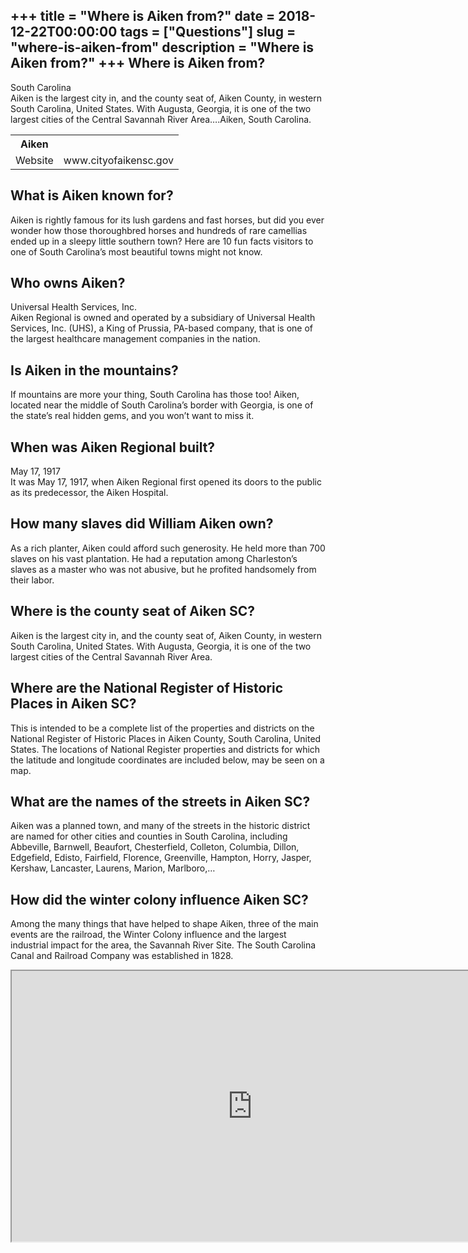 +++
title = "Where is Aiken from?"
date = 2018-12-22T00:00:00
tags = ["Questions"]
slug = "where-is-aiken-from"
description = "Where is Aiken from?"
+++
Where is Aiken from?
--------------------

South Carolina  
Aiken is the largest city in, and the county seat of, Aiken County, in western South Carolina, United States. With Augusta, Georgia, it is one of the two largest cities of the Central Savannah River Area….Aiken, South Carolina.

<table><tr><th>Aiken</th></tr><tr><td>Website</td><td>www.cityofaikensc.gov</td></tr></table>

What is Aiken known for?
------------------------

Aiken is rightly famous for its lush gardens and fast horses, but did you ever wonder how those thoroughbred horses and hundreds of rare camellias ended up in a sleepy little southern town? Here are 10 fun facts visitors to one of South Carolina’s most beautiful towns might not know.

Who owns Aiken?
---------------

Universal Health Services, Inc.  
Aiken Regional is owned and operated by a subsidiary of Universal Health Services, Inc. (UHS), a King of Prussia, PA-based company, that is one of the largest healthcare management companies in the nation.

Is Aiken in the mountains?
--------------------------

If mountains are more your thing, South Carolina has those too! Aiken, located near the middle of South Carolina’s border with Georgia, is one of the state’s real hidden gems, and you won’t want to miss it.

When was Aiken Regional built?
------------------------------

May 17, 1917  
It was May 17, 1917, when Aiken Regional first opened its doors to the public as its predecessor, the Aiken Hospital.

How many slaves did William Aiken own?
--------------------------------------

As a rich planter, Aiken could afford such generosity. He held more than 700 slaves on his vast plantation. He had a reputation among Charleston’s slaves as a master who was not abusive, but he profited handsomely from their labor.

Where is the county seat of Aiken SC?
-------------------------------------

Aiken is the largest city in, and the county seat of, Aiken County, in western South Carolina, United States. With Augusta, Georgia, it is one of the two largest cities of the Central Savannah River Area.

Where are the National Register of Historic Places in Aiken SC?
---------------------------------------------------------------

This is intended to be a complete list of the properties and districts on the National Register of Historic Places in Aiken County, South Carolina, United States. The locations of National Register properties and districts for which the latitude and longitude coordinates are included below, may be seen on a map.

What are the names of the streets in Aiken SC?
----------------------------------------------

Aiken was a planned town, and many of the streets in the historic district are named for other cities and counties in South Carolina, including Abbeville, Barnwell, Beaufort, Chesterfield, Colleton, Columbia, Dillon, Edgefield, Edisto, Fairfield, Florence, Greenville, Hampton, Horry, Jasper, Kershaw, Lancaster, Laurens, Marion, Marlboro,…

How did the winter colony influence Aiken SC?
---------------------------------------------

Among the many things that have helped to shape Aiken, three of the main events are the railroad, the Winter Colony influence and the largest industrial impact for the area, the Savannah River Site. The South Carolina Canal and Railroad Company was established in 1828.

<iframe allow="accelerometer; autoplay; clipboard-write; encrypted-media; gyroscope; picture-in-picture" allowfullscreen="" class="__youtube_prefs__  epyt-is-override  no-lazyload" data-no-lazy="1" data-origheight="433" data-origwidth="770" data-skipgform_ajax_framebjll="" height="433" id="_ytid_40016" loading="lazy" src="https://www.youtube.com/embed/VIdzS0H9JoQ?enablejsapi=1&autoplay=0&cc_load_policy=0&cc_lang_pref=&iv_load_policy=1&loop=0&modestbranding=0&rel=1&fs=1&playsinline=0&autohide=2&theme=dark&color=red&controls=1&" title="YouTube player" width="770"></iframe>